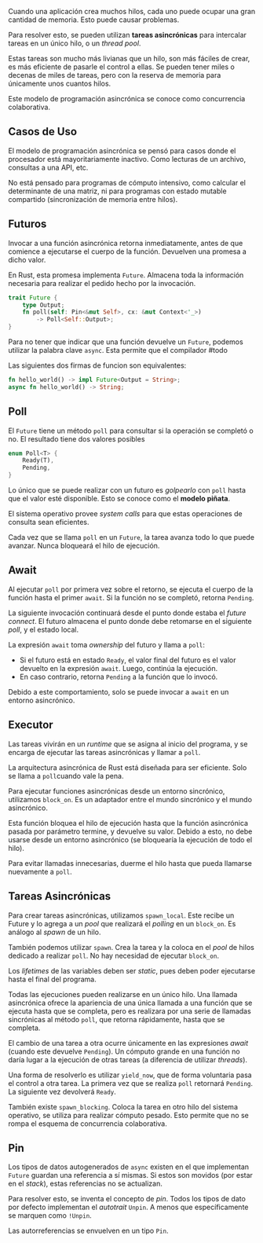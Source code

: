 Cuando una aplicación crea muchos hilos, cada uno puede ocupar una gran cantidad de memoria. Esto puede causar problemas.

Para resolver esto, se pueden utilizan **tareas asincrónicas** para intercalar tareas en un único hilo, o un *thread pool*.

Estas tareas son mucho más livianas que un hilo, son más fáciles de crear, es más eficiente de pasarle el control a ellas. Se pueden tener miles o decenas de miles de tareas, pero con la reserva de memoria para únicamente unos cuantos hilos.

Este modelo de programación asincrónica se conoce como concurrencia colaborativa.

## Casos de Uso

El modelo de programación asincrónica se pensó para casos donde el procesador está mayoritariamente inactivo. Como lecturas de un archivo, consultas a una API, etc.

No está pensado para programas de cómputo intensivo, como calcular el determinante de una matriz, ni para programas con estado mutable compartido (sincronización de memoria entre hilos).

## Futuros

Invocar a una función asincrónica retorna inmediatamente, antes de que comience a ejecutarse el cuerpo de la función. Devuelven una promesa a dicho valor.

En Rust, esta promesa implementa `Future`. Almacena toda la información necesaria para realizar el pedido hecho por la invocación.

```Rust
trait Future {
	type Output;
	fn poll(self: Pin<&mut Self>, cx: &mut Context<'_>) 
		-> Poll<Self::Output>;
}
```

Para no tener que indicar que una función devuelve un `Future`, podemos utilizar la palabra clave `async`. Esta permite que el compilador #todo

Las siguientes dos firmas de funcion son equivalentes:

```Rust
fn hello_world() -> impl Future<Output = String>;
async fn hello_world() -> String;
```

## Poll

El `Future` tiene un método `poll` para consultar si la operación se completó o no. El resultado tiene dos valores posibles

```Rust
enum Poll<T> {
	Ready(T),
	Pending,
}
```

Lo único que se puede realizar con un futuro es *golpearlo* con `poll` hasta que el valor esté disponible. Esto se conoce como el **modelo piñata**.

El sistema operativo provee *system calls* para que estas operaciones de consulta sean eficientes.

Cada vez que se llama `poll` en un `Future`, la tarea avanza todo lo que puede avanzar. Nunca bloqueará el hilo de ejecución.

## Await

Al ejecutar `poll` por primera vez sobre el retorno, se ejecuta el cuerpo de la función hasta el primer `await`. Si la función no se completó, retorna `Pending`.

La siguiente invocación continuará desde el punto donde estaba el *future connect*. El futuro almacena el punto donde debe retomarse en el siguiente *poll*, y el estado local.

La expresión `await` toma *ownership* del futuro y llama a `poll`:

- Si el futuro está en estado `Ready`, el valor final del futuro es el valor devuelto en la expresión `await`. Luego, continúa la ejecución.
- En caso contrario, retorna `Pending` a la función que lo invocó.

Debido a este comportamiento, solo se puede invocar a `await` en un entorno asincrónico.

## Executor

Las tareas vivirán en un *runtime* que se asigna al inicio del programa, y se encarga de ejecutar las tareas asincrónicas y llamar a `poll`.

La arquitectura asincrónica de Rust está diseñada para ser eficiente. Solo se llama a `poll`cuando vale la pena.

Para ejecutar funciones asincrónicas desde un entorno sincrónico, utilizamos `block_on`. Es un adaptador entre el mundo sincrónico y el mundo asincrónico.

Esta función bloquea el hilo de ejecución hasta que la función asincrónica pasada por parámetro termine, y devuelve su valor. Debido a esto, no debe usarse desde un entorno asincrónico (se bloquearía la ejecución de todo el hilo).

Para evitar llamadas innecesarias, duerme el hilo hasta que pueda llamarse nuevamente a `poll`.

## Tareas Asincrónicas

Para crear tareas asincrónicas, utilizamos `spawn_local`. Este recibe un Future y lo agrega a un *pool* que realizará el *polling* en un `block_on`. Es análogo al *spawn* de un hilo.

También podemos utilizar `spawn`. Crea la tarea y la coloca en el *pool* de hilos dedicado a realizar `poll`. No hay necesidad de ejecutar `block_on`.

Los *lifetimes* de las variables deben ser *static*, pues deben poder ejecutarse hasta el final del programa.

Todas las ejecuciones pueden realizarse en un único hilo. Una llamada asincrónica ofrece la apariencia de una única llamada a una función que se ejecuta hasta que se completa, pero es realizara por una serie de llamadas sincrónicas al método `poll`, que retorna rápidamente, hasta que se completa.

El cambio de una tarea a otra ocurre únicamente en las expresiones *await* (cuando este devuelve `Pending`). Un cómputo grande en una función no daría lugar a la ejecución de otras tareas (a diferencia de utilizar *threads*).

Una forma de resolverlo es utilizar `yield_now`, que de forma voluntaria pasa el control a otra tarea. La primera vez que se realiza `poll` retornará `Pending`. La siguiente vez devolverá `Ready`.

También existe `spawn_blocking`. Coloca la tarea en otro hilo del sistema operativo, se utiliza para realizar cómputo pesado. Esto permite que no se rompa el esquema de concurrencia colaborativa.

## Pin

Los tipos de datos autogenerados de `async` existen en el que implementan `Future` guardan una referencia a sí mismas. Si estos son movidos (por estar en el *stack*), estas referencias no se actualizan.

Para resolver esto, se inventa el concepto de *pin*. Todos los tipos de dato por defecto implementan el *autotrait* `Unpin`. A menos que específicamente se marquen como `!Unpin`.

Las autorreferencias se envuelven en un tipo `Pin`.
